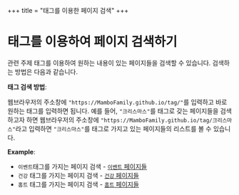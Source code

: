 +++
title = "태그를 이용한 페이지 검색"
+++

# 태그를 이용하여 페이지 검색하기

관련 주제 태그를 이용하여 원하는 내용이 있는 페이지들을 검색할 수 있습니다.
검색하는 방법은 다음과 같습니다.

**태그 검색 방법**:

웹브라우저의 주소창에 `"https://MamboFamily.github.io/tag/"`를 입력하고 바로 원하는 태그를 입력하면 됩니다.
예를 들어, `"크리스마스"`를 태그로 갖는 페이지들을 검색하고자 하면 웹브라우저의 주소창에 `"https://MamboFamily.github.io/tag/크리스마스"`라고 입력하면 `"크리스마스"`를 태그로 가지고 있는 페이지들의 리스트를 볼 수 있습니다.

**Example**:

* `이벤트`태그를 가지는 페이지 검색 - [`이벤트` 페이지들](/tag/이벤트/)
* `건강` 태그를 가지는 페이지 검색 - [`건강` 페이지들](/tag/건강/)
* `홈트` 태그를 가지는 페이지 검색 - [`홈트` 페이지들](/tag/홈트/)

